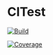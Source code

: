 # CITest

[![Build](https://travis-ci.org/geekplux/markvis.svg?style=flat-square)](https://travis-ci.org/geekplux/markvis)

[![Coverage](https://coveralls.io/repos/github/geekplux/markvis/badge.svg?style=flat-square)](https://coveralls.io/github/geekplux/markvis)